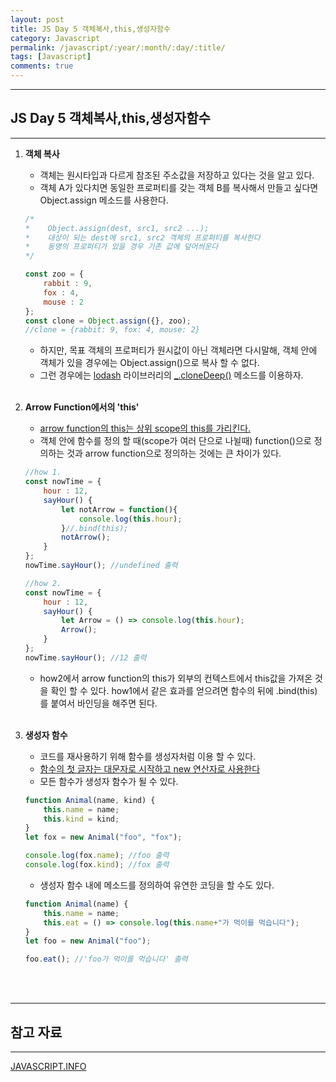 ```yaml
---
layout: post
title: JS Day 5 객체복사,this,생성자함수
category: Javascript
permalink: /javascript/:year/:month/:day/:title/
tags: [Javascript]
comments: true
---
```


---

## JS Day 5 객체복사,this,생성자함수

---

1. **객체 복사**

   * 객체는 원시타입과 다르게 참조된 주소값을 저장하고 있다는 것을 알고 있다.
   * 객체 A가 있다치면 동일한 프로퍼티를 갖는 객체 B를 복사해서 만들고 싶다면 Object.assign 메소드를 사용한다.

   ```javascript
   /*
   *	Object.assign(dest, src1, src2 ...);
   *	대상이 되는 dest에 src1, src2 객체의 프로퍼티를 복사한다
   *	동명의 프로퍼티가 있을 경우 기존 값에 덮어씌운다
   */
   
   const zoo = {
       rabbit : 9,
       fox : 4,
       mouse : 2
   };
   const clone = Object.assign({}, zoo);
   //clone = {rabbit: 9, fox: 4, mouse: 2}
   ```

   * 하지만, 목표 객체의 프로퍼티가 원시값이 아닌 객체라면 다시말해, 객체 안에 객체가 있을 경우에는 Object.assign()으로 복사 할 수 없다.
   * 그런 경우에는 [lodash](https://lodash.com/) 라이브러리의 [_.cloneDeep()](https://lodash.com/docs/4.17.15#cloneDeep) 메소드를 이용하자.

   <br>

2. **Arrow Function에서의 'this'**

   * <u>arrow function의 this는 상위 scope의 this를 가리킨다.</u>
   * 객체 안에 함수를 정의 할 때(scope가 여러 단으로 나뉠때) function()으로 정의하는 것과 arrow function으로 정의하는 것에는 큰 차이가 있다.

   ```javascript
   //how 1.
   const nowTime = {
       hour : 12,
       sayHour() {
           let notArrow = function(){
               console.log(this.hour);
           }//.bind(this);
           notArrow();
       }
   };
   nowTime.sayHour(); //undefined 출력
   
   //how 2.
   const nowTime = {
       hour : 12,
       sayHour() {
           let Arrow = () => console.log(this.hour);
           Arrow();
       }
   };
   nowTime.sayHour(); //12 출력
   ```

   * how2에서 arrow function의 this가 외부의 컨텍스트에서 this값을 가져온 것을 확인 할 수 있다. how1에서 같은 효과를 얻으려면 함수의 뒤에 .bind(this)를 붙여서 바인딩을 해주면 된다. 

   <br>

3. **생성자 함수**

   * 코드를 재사용하기 위해 함수를 생성자처럼 이용 할 수 있다.
   * <u>함수의 첫 글자는 대문자로 시작하고 new 연산자로 사용한다</u>
   * 모든 함수가 생성자 함수가 될 수 있다. 

   ```javascript
   function Animal(name, kind) {
       this.name = name;
       this.kind = kind;
   }
   let fox = new Animal("foo", "fox");
   
   console.log(fox.name); //foo 출력
   console.log(fox.kind); //fox 출력
   ```

   * 생성자 함수 내에 메소드를 정의하여 유연한 코딩을 할 수도 있다.

   ```javascript
   function Animal(name) {
       this.name = name;
       this.eat = () => console.log(this.name+"가 먹이를 먹습니다");
   }
   let foo = new Animal("foo");
   
   foo.eat(); //'foo가 먹이를 먹습니다' 출력
   ```

<br>

<br>

---

## 참고 자료

---

[JAVASCRIPT.INFO](https://ko.javascript.info/)